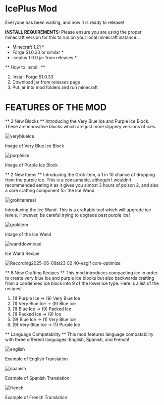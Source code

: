 # IcePlus Mod

Everyone has been waiting, and now it is ready to release!

**INSTALL REQUIREMENTS:** Please ensure you are using the proper minecraft version for this to run on your local minecraft instance...
* Minecraft 1.21 *
* Forge 51.0.33 or similar *
* iceplus 1.0.0 jar from releases *

** How to install: **
1. Install Forge 51.0.33
2. Download jar from releases page
3. Put jar into mod folders and run minecraft



# FEATURES OF THE MOD 

** 2 New Blocks **
Introducing the Very Blue Ice and Purple Ice Block. These are innovative blocks which are just more slippery versions of ices.

![veryblueice](https://github.com/user-attachments/assets/ae27d2be-92d4-4e49-8409-315b722ce172)

Image of Very Blue Ice Block

![purpleice](https://github.com/user-attachments/assets/8c35c2ce-e364-4869-8d5e-cd49f450bf2d)

Image of Purple Ice Block

** 2 New Items **
Introducing the Grok item, a 1 in 10 chance of dropping from the purple ice. This is a consumable, althoguh I wouldn't recommended eating it as it gives you almost 3 hours of poison 2, and also a core crafting component for the Ice Wand.

![grokitemreal](https://github.com/user-attachments/assets/7b6365e7-6056-40ff-b573-2a5ce092ea6a)

Introducing the Ice Wand. This is a craftable tool which will upgrade ice levels. However, be careful trying to upgrade past purple ice!

![grokitem](https://github.com/user-attachments/assets/0348388c-4324-43da-a9c9-06859174979e)

Image of the Ice Wand

![wanddownload](https://github.com/user-attachments/assets/f9e82032-4e80-484a-a975-640200bef5b0)

Ice Wand Recipe

![Recording2025-06-09at23 02 40-ezgif com-optimize](https://github.com/user-attachments/assets/5cb4b94d-efe4-4ca2-acc6-7204d3b9c7d6)

** 6 New Crafting Recipes **
This mod introduces compacting ice in order to create very blue ice and purple ice blocks but also backwards crafting from a condensed ice block into 9 of the lower ice type. Here is a list of the recipes!

1. (1) Purple Ice -> (9) Very Blue Ice
2. (1) Very Blue Ice -> (9) Blue Ice
3. (1) Blue Ice -> (9) Packed Ice
4. (1) Packed Ice -> (9) Ice
5. (9) Blue Ice -> (1) Very Blue Ice
6. (9) Very Blue Ice -> (1) Purple Ice

** Language Compatability **
This mod features language compatability with three different languages! English, Spanish, and French!

![english](https://github.com/user-attachments/assets/b1b96336-cfb2-4783-b170-3c7ba5599c71)

Example of English Translation

![spanish](https://github.com/user-attachments/assets/2a52e9e3-c9b8-41bb-9eed-46cafadf1f91)

Example of Spanish Translation

![french](https://github.com/user-attachments/assets/62eb5560-2cdc-45ae-bcae-4941c4f688ae)

Example of French Translation
